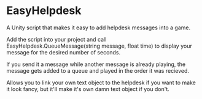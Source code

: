 # EasyHelpdesk
A Unity script that makes it easy to add helpdesk messages into a game. 

Add the script into your project and call EasyHelpdesk.QueueMessage(string message, float time) to display your message for the desired number of seconds. 

If you send it a message while another message is already playing, the message gets added to a queue and played in the order it was recieved.

Allows you to link your own text object to the helpdesk if you want to make it look fancy, but it'll make it's own damn text object if you don't.


